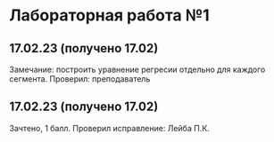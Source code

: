 # Лабораторная работа №1
## 17.02.23 (получено 17.02)
Замечание: построить уравнение регресии отдельно для каждого сегмента. Проверил: преподаватель
## 17.02.23 (получено 17.02)
Зачтено, 1 балл. Проверил исправление: Лейба П.К.
